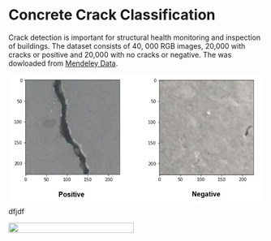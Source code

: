 # Concrete Crack Classification

[image1]: ./images/concrete.jpg "concrete"


Crack detection is important for structural health monitoring and inspection of buildings. The dataset consists of 40, 000  RGB images, 20,000 with cracks or positive and 20,000 with no cracks or negative. The was dowloaded from [Mendeley Data](https://data.mendeley.com/datasets/5y9wdsg2zt/1).

![concrete][image1]
dfjdf

<img src="./ims/concrete.jpg" width=70% height=70% align="center"  > 
